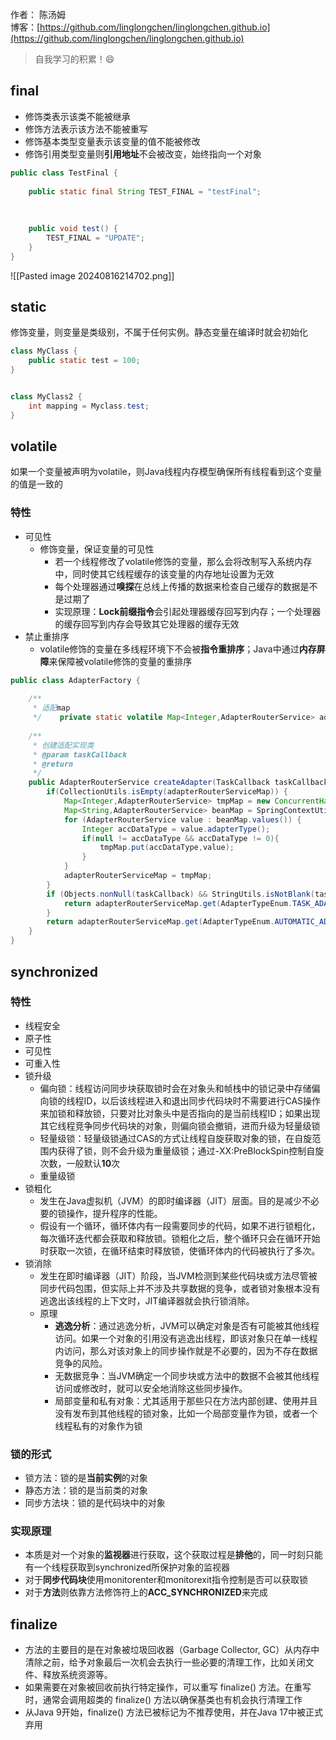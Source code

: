 作者： 陈汤姆
<br/>博客：[https://github.com/linglongchen/linglongchen.github.io](https://github.com/linglongchen/linglongchen.github.io)

>自我学习的积累！😄


## final
- 修饰类表示该类不能被继承
- 修饰方法表示该方法不能被重写
- 修饰基本类型变量表示该变量的值不能被修改
- 修饰引用类型变量则**引用地址**不会被改变，始终指向一个对象
```Java
public class TestFinal {  
  
    public static final String TEST_FINAL = "testFinal";  
  
  
	
    public void test() {  
        TEST_FINAL = "UPDATE";  
    }  
}
```
![[Pasted image 20240816214702.png]]
## static
修饰变量，则变量是类级别，不属于任何实例。静态变量在编译时就会初始化

```java
class MyClass {
    public static test = 100;
}


class MyClass2 {
    int mapping = Myclass.test;
}
```
## volatile
如果一个变量被声明为volatile，则Java线程内存模型确保所有线程看到这个变量的值是一致的

### 特性
- 可见性
	- 修饰变量，保证变量的可见性
		- 若一个线程修改了volatile修饰的变量，那么会将改制写入系统内存中，同时使其它线程缓存的该变量的内存地址设置为无效
		- 每个处理器通过**嗅探**在总线上传播的数据来检查自己缓存的数据是不是过期了
		- 实现原理：**Lock前缀指令**会引起处理器缓存回写到内存；一个处理器的缓存回写到内存会导致其它处理器的缓存无效
- 禁止重排序
	- volatile修饰的变量在多线程环境下不会被**指令重排序**；Java中通过**内存屏障**来保障被volatile修饰的变量的重排序

```java
public class AdapterFactory {  
  
    /**  
     * 适配map  
     */    private static volatile Map<Integer,AdapterRouterService> adapterRouterServiceMap = new ConcurrentHashMap<>();  
  
    /**  
     * 创建适配实现类  
     * @param taskCallback  
     * @return  
     */  
    public AdapterRouterService createAdapter(TaskCallback taskCallback) {  
        if(CollectionUtils.isEmpty(adapterRouterServiceMap)) {  
            Map<Integer,AdapterRouterService> tmpMap = new ConcurrentHashMap<>();  
            Map<String,AdapterRouterService> beanMap = SpringContextUtils.getContext().getBeansOfType(AdapterRouterService.class);  
            for (AdapterRouterService value : beanMap.values()) {  
                Integer accDataType = value.adapterType();  
                if(null != accDataType && accDataType != 0){  
                    tmpMap.put(accDataType,value);  
                }  
            }  
            adapterRouterServiceMap = tmpMap;  
        }  
        if (Objects.nonNull(taskCallback) && StringUtils.isNotBlank(taskCallback.getWaveCode())) {  
            return adapterRouterServiceMap.get(AdapterTypeEnum.TASK_ADAPTER.getVal());  
        }  
        return adapterRouterServiceMap.get(AdapterTypeEnum.AUTOMATIC_ADAPTER.getVal());  
    }  
}
```
## synchronized

### 特性
- 线程安全
- 原子性
- 可见性
- 可重入性
- 锁升级
	- 偏向锁：线程访问同步块获取锁时会在对象头和帧栈中的锁记录中存储偏向锁的线程ID，以后该线程进入和退出同步代码块时不需要进行CAS操作来加锁和释放锁，只要对比对象头中是否指向的是当前线程ID；如果出现其它线程竞争同步代码块的对象，则偏向锁会撤销，进而升级为轻量级锁
	- 轻量级锁：轻量级锁通过CAS的方式让线程自旋获取对象的锁，在自旋范围内获得了锁，则不会升级为重量级锁；通过-XX:PreBlockSpin控制自旋次数，一般默认**10**次
	- 重量级锁
- 锁粗化
	- 发生在Java虚拟机（JVM）的即时编译器（JIT）层面。目的是减少不必要的锁操作，提升程序的性能。
	- 假设有一个循环，循环体内有一段需要同步的代码，如果不进行锁粗化，每次循环迭代都会获取和释放锁。锁粗化之后，整个循环只会在循环开始时获取一次锁，在循环结束时释放锁，使循环体内的代码被执行了多次。
- 锁消除
	- 发生在即时编译器（JIT）阶段，当JVM检测到某些代码块或方法尽管被同步代码包围，但实际上并不涉及共享数据的竞争，或者锁对象根本没有逃逸出该线程的上下文时，JIT编译器就会执行锁消除。
	- 原理
		- **逃逸分析**：通过逃逸分析，JVM可以确定对象是否有可能被其他线程访问。如果一个对象的引用没有逃逸出线程，即该对象只在单一线程内访问，那么对该对象上的同步操作就是不必要的，因为不存在数据竞争的风险。
		- 无数据竞争：当JVM确定一个同步块或方法中的数据不会被其他线程访问或修改时，就可以安全地消除这些同步操作。
		- 局部变量和私有对象：尤其适用于那些只在方法内部创建、使用并且没有发布到其他线程的锁对象，比如一个局部变量作为锁，或者一个线程私有的对象作为锁

### 锁的形式
- 锁方法：锁的是**当前实例**的对象
- 静态方法：锁的是当前类的对象
- 同步方法块：锁的是代码块中的对象

### 实现原理
- 本质是对一个对象的**监视器**进行获取，这个获取过程是**排他**的，同一时刻只能有一个线程获取到synchronized所保护对象的监视器
- 对于**同步代码块**使用monitorenter和monitorexit指令控制是否可以获取锁
- 对于**方法**则依靠方法修饰符上的**ACC_SYNCHRONIZED**来完成

## finalize
- 方法的主要目的是在对象被垃圾回收器（Garbage Collector, GC）从内存中清除之前，给予对象最后一次机会去执行一些必要的清理工作，比如关闭文件、释放系统资源等。
- 如果需要在对象被回收前执行特定操作，可以重写 finalize() 方法。在重写时，通常会调用超类的 finalize() 方法以确保基类也有机会执行清理工作
- 从Java 9开始，finalize() 方法已被标记为不推荐使用，并在Java 17中被正式弃用